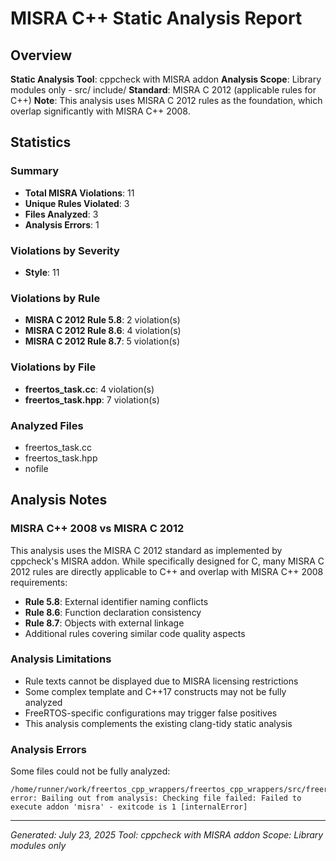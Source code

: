 # MISRA C++ Static Analysis Report

## Overview

**Static Analysis Tool**: cppcheck with MISRA addon
**Analysis Scope**: Library modules only - src/ include/
**Standard**: MISRA C 2012 (applicable rules for C++)
**Note**: This analysis uses MISRA C 2012 rules as the foundation, which overlap significantly with MISRA C++ 2008.

## Statistics

### Summary

- **Total MISRA Violations**: 11
- **Unique Rules Violated**: 3
- **Files Analyzed**: 3
- **Analysis Errors**: 1

### Violations by Severity

- **Style**: 11

### Violations by Rule

- **MISRA C 2012 Rule 5.8**: 2 violation(s)
- **MISRA C 2012 Rule 8.6**: 4 violation(s)
- **MISRA C 2012 Rule 8.7**: 5 violation(s)

### Violations by File

- **freertos_task.cc**: 4 violation(s)
- **freertos_task.hpp**: 7 violation(s)

### Analyzed Files

- freertos_task.cc
- freertos_task.hpp
- nofile

## Analysis Notes

### MISRA C++ 2008 vs MISRA C 2012

This analysis uses the MISRA C 2012 standard as implemented by cppcheck's MISRA addon. While specifically designed for C, many MISRA C 2012 rules are directly applicable to C++ and overlap with MISRA C++ 2008 requirements:

- **Rule 5.8**: External identifier naming conflicts
- **Rule 8.6**: Function declaration consistency
- **Rule 8.7**: Objects with external linkage
- Additional rules covering similar code quality aspects

### Analysis Limitations

- Rule texts cannot be displayed due to MISRA licensing restrictions
- Some complex template and C++17 constructs may not be fully analyzed
- FreeRTOS-specific configurations may trigger false positives
- This analysis complements the existing clang-tidy static analysis

### Analysis Errors

Some files could not be fully analyzed:

```
/home/runner/work/freertos_cpp_wrappers/freertos_cpp_wrappers/src/freertos_task.cc:0:0: error: Bailing out from analysis: Checking file failed: Failed to execute addon 'misra' - exitcode is 1 [internalError]
```

---
*Generated: July 23, 2025*
*Tool: cppcheck with MISRA addon*
*Scope: Library modules only*
